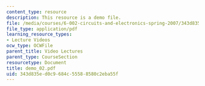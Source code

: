 ```yaml
---
content_type: resource
description: This resource is a demo file.
file: /media/courses/6-002-circuits-and-electronics-spring-2007/343d835ed0c9684c55588580c2eba55f_demo_02.pdf
file_type: application/pdf
learning_resource_types:
- Lecture Videos
ocw_type: OCWFile
parent_title: Video Lectures
parent_type: CourseSection
resourcetype: Document
title: demo_02.pdf
uid: 343d835e-d0c9-684c-5558-8580c2eba55f
---
```

